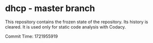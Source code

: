 # dhcp - master branch

This repository contains the frozen state of the repository.
Its history is cleared. It is used only for static code
analysis with Codacy.

Commit Time: 1721955919